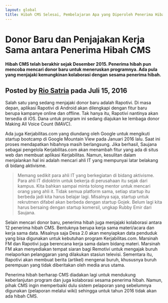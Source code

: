 ```yaml
---
layout: global
title: Hibah CMS Selesai, Pembelajaran Apa yang Diperoleh Penerima Hibah?
---
```


# Donor Baru dan Penjajakan Kerja Sama antara Penerima Hibah CMS

#### Hibah CMS telah berakhir sejak Desember 2015. Penerima hibah pun mencoba mencari donor baru untuk meneruskan programnya. Ada pula yang menjajaki kemungkinan kolaborasi dengan sesama penerima hibah.

Posted by [Rio Satria](https://www.google.com "Google's Homepage") pada Juli 15, 2016
---
Salah satu yang sedang menjajaki donor baru adalah Rapotivi. Di masa depan, aplikasi Rapotivi di Android akan dilengkapi dengan fitur baru berupa kampanye online dan offline. Tak hanya itu, Rapotivi nantinya akan tersedia di iOS. Dana untuk program ini sedang diajukan ke lembaga donor Making All Voice Count (MAVC).

Ada juga Kerjabilitas.com yang diundang oleh Google untuk mengikuti startup bootcamp di Google Mountain View pada Januari 2016 lalu. Saat ini proses mendapatkan hibahnya masih berlangsung. Jika berhasil, Saujana sebagai pengelola Kerjabilitas.com akan menambah fitur yang ada di situs web dan membuat aplikasi Kerjabilitas. Namun, kesulitan dalam menjalankan hal ini adalah mencari ahli IT yang mempunyai latar belakang di bidang aktivisme.

> Memang sedikit para ahli IT yang berkegiatan di bidang aktivisme. Para ahli IT didoktrin untuk bekerja di perusahaan itu sejak dari kampus. Kita bahkan sampai minta tolong mentor untuk mencari orang yang ahli it. Tidak semua platform sama, setiap startup itu berbeda jadi kita harus belajar lagi. Misalnya saja, startup untuk rekrutmen difabel akan berbeda dengan startup Gojek. Belum lagi kita harus bersaing dengan startup komersil, ungkap Rubby Emir dari Saujana.</blockquote>

Selain mencari donor baru, penerima hibah juga menjajaki kolaborasi antara 12 penerima hibah CMS. Bentuknya berupa kerja sama materi/acara dan kerja sama data. Misalnya saja Desa 2.0 akan menyiapkan data penduduk yang bisa digunakan untuk kebutuhan program Kerjabilitas.com. Marsinah FM dan Rapotivi juga berencana kerja sama dalam bidang materi. Marsinah FM akan menyediakan tempat siaran bagi Remotivi untuk mengajak buruh melaporkan pelanggaran yang dilakukan stasiun televisi. Sementara itu, Rapotivi akan membuat berita (artikel) mengenai buruh, khususnya buruh perempuan yang tidak diberitakan oleh media arus utama.

Penerima hibah berharap CMS diadakan lagi untuk mendukung keberlanjutan program dan juga kolaborasi sesama penerima hibah. Namun, pihak CMS ingin memperbaiki dulu sistem pelaporan yang sebelumnya digunakan (pelaporan melalui wiki) sehingga untuk tahun 2016 tidak akan ada hibah CMS.
